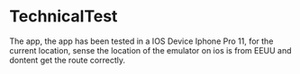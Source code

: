 # TechnicalTest

The app, the app has been tested in a IOS Device Iphone Pro 11, for the current location, sense the location of the emulator on ios
is from EEUU and dontent get the route correctly.




